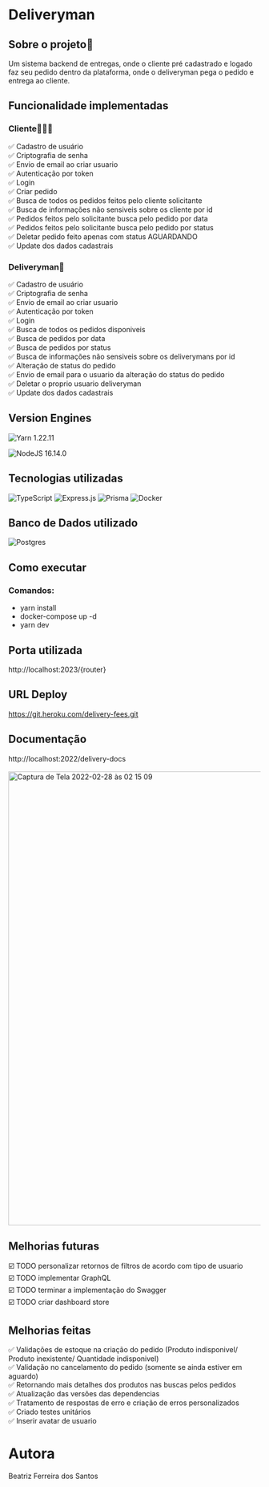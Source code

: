 # Deliveryman 

## Sobre o projeto🔖
Um sistema backend de entregas, onde o cliente pré cadastrado e logado faz seu pedido dentro da plataforma, onde o deliveryman pega o pedido e entrega ao cliente.

## Funcionalidade implementadas
### Cliente👩🏾‍🦱
✅ Cadastro de usuário <br>
✅ Criptografia de senha <br>
✅ Envio de email ao criar usuario <br>
✅ Autenticação por token <br>
✅ Login <br>
✅ Criar pedido <br>
✅ Busca de todos os pedidos feitos pelo cliente solicitante<br>
✅ Busca de informações não sensiveis sobre os cliente por id <br>
✅ Pedidos feitos pelo solicitante busca pelo pedido por data <br>
✅ Pedidos feitos pelo solicitante busca pelo pedido por status <br>
✅ Deletar pedido feito apenas com status AGUARDANDO<br>
✅ Update dos dados cadastrais<br>

### Deliveryman🛵
✅ Cadastro de usuário <br>
✅ Criptografia de senha <br>
✅ Envio de email ao criar usuario <br>
✅ Autenticação por token <br>
✅ Login <br>
✅ Busca de todos os pedidos disponiveis <br>
✅ Busca de pedidos por data <br>
✅ Busca de pedidos por status<br>
✅ Busca de informações não sensiveis sobre os deliverymans por id <br>
✅ Alteração de status do pedido <br>
✅ Envio de email para o usuario da alteração do status do pedido<br>
✅ Deletar o proprio usuario deliveryman <br>
✅ Update dos dados cadastrais<br>


## Version Engines

![Yarn](https://img.shields.io/badge/yarn-%232C8EBB.svg?style=for-the-badge&logo=yarn&logoColor=white)  1.22.11

![NodeJS](https://img.shields.io/badge/node.js-6DA55F?style=for-the-badge&logo=node.js&logoColor=white)  16.14.0

## Tecnologias utilizadas
![TypeScript](https://img.shields.io/badge/typescript-%23007ACC.svg?style=for-the-badge&logo=typescript&logoColor=white)
![Express.js](https://img.shields.io/badge/express.js-%23404d59.svg?style=for-the-badge&logo=express&logoColor=%2361DAFB)
![Prisma](https://img.shields.io/badge/Prisma-3982CE?style=for-the-badge&logo=Prisma&logoColor=white)
![Docker](https://img.shields.io/badge/docker-%230db7ed.svg?style=for-the-badge&logo=docker&logoColor=white)
## Banco de Dados utilizado
![Postgres](https://img.shields.io/badge/postgres-%23316192.svg?style=for-the-badge&logo=postgresql&logoColor=red)

## Como executar
### Comandos: 
- yarn install
- docker-compose up -d 
- yarn dev

## Porta utilizada
http://localhost:2023/{router}

## URL Deploy
https://git.heroku.com/delivery-fees.git

## Documentação
http://localhost:2022/delivery-docs <br> <br>
<img width="905" alt="Captura de Tela 2022-02-28 às 02 15 09" src="https://user-images.githubusercontent.com/60610706/155927970-1b81ed54-0406-4eda-9a89-35e637436428.png">

## Melhorias futuras
☑️ TODO personalizar retornos de filtros de acordo com tipo de usuario <br>
☑️ TODO implementar GraphQL <br>
☑️ TODO terminar a implementação do Swagger<br>
☑️ TODO criar dashboard store<br>

## Melhorias feitas
✅ Validações de estoque na criação do pedido (Produto indisponivel/ Produto inexistente/ Quantidade indisponivel) <br>
✅ Validação no cancelamento do pedido (somente se ainda estiver em aguardo) <br>
✅ Retornando mais detalhes dos produtos nas buscas pelos pedidos <br>
✅ Atualização das versões das dependencias <br>
✅ Tratamento de respostas de erro e criação de erros personalizados <br>
✅ Criado testes unitários <br>
✅ Inserir avatar de usuario<br>


# Autora
Beatriz Ferreira dos Santos  

